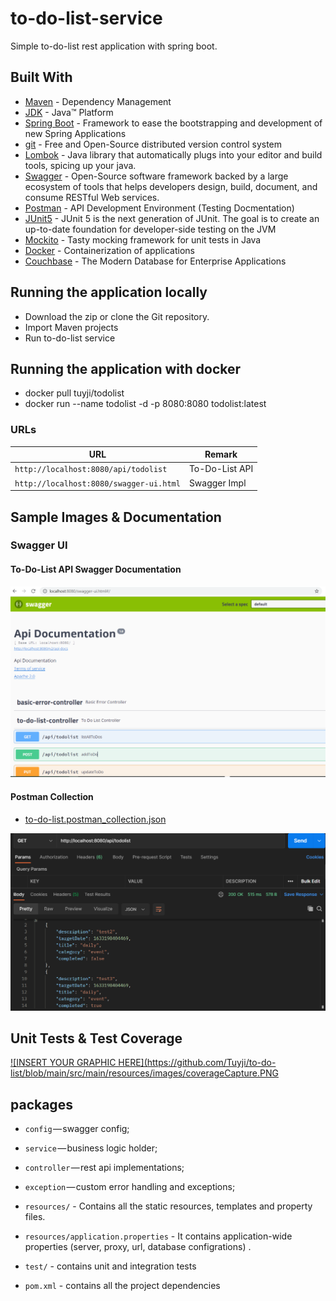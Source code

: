 # to-do-list-service
Simple to-do-list rest application with spring boot.


## Built With

* [Maven](https://maven.apache.org/) - Dependency Management
* [JDK](http://www.oracle.com/technetwork/java/javase/downloads/jdk8-downloads-2133151.html) - Java™ Platform
* [Spring Boot](https://spring.io/projects/spring-boot) - Framework to ease the bootstrapping and development of new Spring Applications
* [git](https://git-scm.com/) - Free and Open-Source distributed version control system
* [Lombok](https://projectlombok.org/) - Java library that automatically plugs into your editor and build tools, spicing up your java.
* [Swagger](https://swagger.io/) - Open-Source software framework backed by a large ecosystem of tools that helps developers design, build, document, and consume RESTful Web services.
* [Postman](https://www.getpostman.com/) - API Development Environment (Testing Docmentation)
* [JUnit5](https://junit.org/junit5/) - JUnit 5 is the next generation of JUnit. The goal is to create an up-to-date foundation for developer-side testing on the JVM
* [Mockito](https://site.mockito.org/) - Tasty mocking framework for unit tests in Java
* [Docker](https://hub.docker.com/) - Containerization of applications
* [Couchbase](https://www.couchbase.com/) - The Modern Database for Enterprise Applications



## Running the application locally


- Download the zip or clone the Git repository.
- Import Maven projects
- Run to-do-list service


## Running the application with docker

- docker pull tuyji/todolist
- docker run --name todolist -d -p 8080:8080 todolist:latest


### URLs

|  URL | Remark |
|----------|--------------|
|`http://localhost:8080/api/todolist`                     | To-Do-List API |
|`http://localhost:8080/swagger-ui.html`              | Swagger Impl |





## Sample Images & Documentation





### Swagger UI


#### To-Do-List API Swagger Documentation

[![INSERT YOUR GRAPHIC HERE](https://github.com/Tuyji/to-do-list/blob/main/src/main/resources/images/swaggerCapture.PNG)]()




#### Postman Collection


* [to-do-list.postman_collection.json](https://github.com/Tuyji/to-do-list/blob/main/src/main/resources/ToDoList.postman_collection.json)



[![INSERT YOUR GRAPHIC HERE](https://github.com/Tuyji/to-do-list/blob/main/src/main/resources/images/postmanCapture.PNG)]()




## Unit Tests & Test Coverage


[![INSERT YOUR GRAPHIC HERE](https://github.com/Tuyji/to-do-list/blob/main/src/main/resources/images/coverageCapture.PNG ]()




## packages

- `config` — swagger config;
- `service` — business logic holder;
- `controller` — rest api implementations;
- `exception` — custom error handling and exceptions;

- `resources/` - Contains all the static resources, templates and property files.
- `resources/application.properties` - It contains application-wide properties (server, proxy, url, database configrations) .

- `test/` - contains unit and integration tests

- `pom.xml` - contains all the project dependencies
